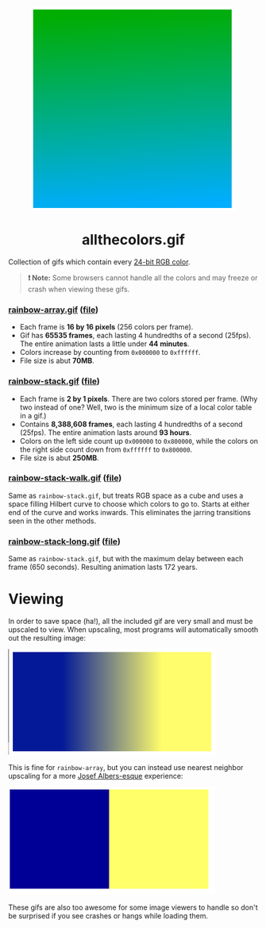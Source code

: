 <div align="center">
    <div><img src="https://raw.githubusercontent.com/mattbierner/allthecolors.gif/gh-pages/documentation/array-smooth.png" /></div>
    <h1>allthecolors.gif</h1>
</div>

Collection of gifs which contain every [24-bit RGB color](https://en.wikipedia.org/wiki/Color_depth#True_color_.2824-bit.29).


> **❗️ Note:** Some browsers cannot handle all the colors and may freeze or crash when viewing these gifs.

### [rainbow-array.gif](https://mattbierner.github.io/allthecolors.gif/rainbow-array)  ([file](https://dl.dropboxusercontent.com/s/skuaud9x4ss447m/rainbow-array.gif?dl=0)) 

* Each frame is **16 by 16 pixels** (256 colors per frame).
* Gif has **65535 frames**, each lasting 4 hundredths of a second (25fps). The entire animation lasts a little under **44 minutes**.
* Colors increase by counting from `0x000000` to `0xffffff`.
* File size is abut **70MB**.

### [rainbow-stack.gif](https://mattbierner.github.io/allthecolors.gif/rainbow-stack)  ([file](https://dl.dropboxusercontent.com/s/96nypblxn2kh4ak/rainbow-stack.gif?dl=0))

* Each frame is **2 by 1 pixels**. There are two colors stored per frame. (Why two instead of one? Well, two is the minimum size of a local color table in a gif.)
* Contains **8,388,608 frames**, each lasting 4 hundredths of a second (25fps). The entire animation lasts around **93 hours**.
* Colors on the left side count up `0x000000` to `0x800000`, while the colors on the right side count down from `0xffffff` to `0x800000`. 
* File size is abut **250MB**.


### [rainbow-stack-walk.gif](https://mattbierner.github.io/allthecolors.gif/rainbow-stack-walk) ([file](https://dl.dropboxusercontent.com/s/hbk7dats08f7mfb/rainbow-stack-walk.gif?dl=0))

Same as `rainbow-stack.gif`, but treats RGB space as a cube and uses a space filling Hilbert curve to choose which colors to go to. Starts at either end of the curve and works inwards. This eliminates the jarring transitions seen in the other methods.

### [rainbow-stack-long.gif](https://mattbierner.github.io/allthecolors.gif/rainbow-stack-long) ([file](https://dl.dropboxusercontent.com/s/ddlgp4ia0lji06s/rainbow-stack-long.gif?dl=0))

Same as `rainbow-stack.gif`, but with the maximum delay between each frame (650 seconds). Resulting animation lasts 172 years.


# Viewing
In order to save space (ha!), all the included gif are very small and must be upscaled to view. When upscaling, most programs will automatically smooth out the resulting image:

![](https://raw.githubusercontent.com/mattbierner/allthecolors.gif/gh-pages/documentation/stack-smooth.png)

This is fine for `rainbow-array`, but you can instead use nearest neighbor upscaling for a more [Josef Albers-esque](https://en.wikipedia.org/wiki/Josef_Albers) experience:

![](https://raw.githubusercontent.com/mattbierner/allthecolors.gif/gh-pages/documentation/stack-pixelated.png)


These gifs are also too awesome for some image viewers to handle so don't be surprised if you see crashes or hangs while loading them.